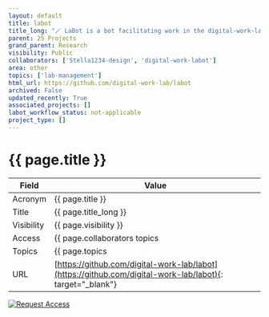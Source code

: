 ```yaml
---
layout: default
title: labot
title_long: "🪄 LaBot is a bot facilitating work in the digital-work-lab"
parent: 25 Projects
grand_parent: Research
visibility: Public
collaborators: ['Stella1234-design', 'digital-work-labot']
area: other
topics: ['lab-management']
html_url: https://github.com/digital-work-lab/labot
archived: False
updated_recently: True
associated_projects: []
labot_workflow_status: not-applicable
project_type: []
---
```


# {{ page.title }}

Field               | Value
------------------- | ----------------------------------
Acronym             | {{ page.title }}
Title               | {{ page.title_long }}
Visibility          | {{ page.visibility }}
Access              | {{ page.collaborators topics | join: ", "}}
Topics              | {{ page.topics | join: ", " }}
URL                 | [https://github.com/digital-work-lab/labot](https://github.com/digital-work-lab/labot){: target="_blank"}

[![Request Access](https://img.shields.io/badge/Request-Access-blue?style=for-the-badge)](https://github.com/digital-work-lab/handbook/issues/new?assignees=geritwagner&labels=access+request&template=request-repo-access.md&title=%5BAccess+Request%5D+Request+for+access+to+repository)
